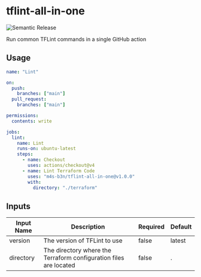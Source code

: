 # tflint-all-in-one

![Semantic Release](https://github.com/m4s-b3n/tflint-all-in-one/actions/workflows/test-and-release.yml/badge.svg)

Run common TFLint commands in a single GitHub action

## Usage

```yaml
name: "Lint"

on:
  push:
    branches: ["main"]
  pull_request:
    branches: ["main"]

permissions:
  contents: write

jobs:
  lint:
    name: Lint
    runs-on: ubuntu-latest    
    steps:
      - name: Checkout
        uses: actions/checkout@v4
      - name: Lint Terraform Code
        uses: "m4s-b3n/tflint-all-in-one@v1.0.0"
        with:
          directory: "./terraform"
```

## Inputs

| Input Name | Description | Required | Default |
| --- | --- | --- | --- |
| version | The version of TFLint to use | false | latest |
| directory | The directory where the Terraform configuration files are located | false | . |
